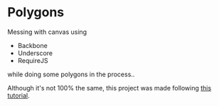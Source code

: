 # Polygons
Messing with canvas using
* Backbone
* Underscore
* RequireJS

while doing some polygons in the process..

Although it's not 100% the same, this project was made following [this tutorial](http://www.youtube.com/watch?v=lNfKn0wbxYI).

